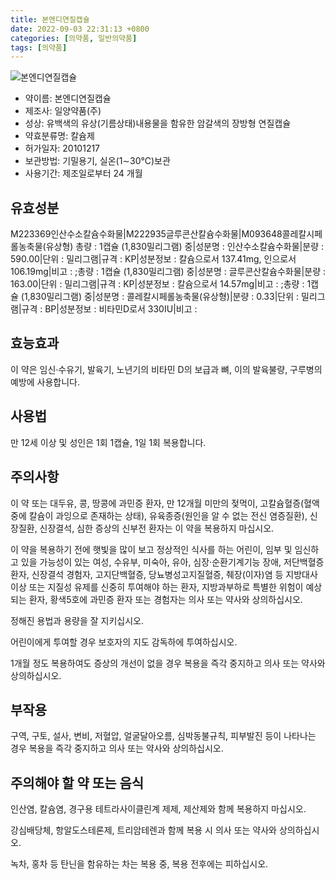 ```yaml
---
title: 본엔디연질캡슐
date: 2022-09-03 22:31:13 +0800
categories: [의약품, 일반의약품]
tags: [의약품]
---
```

![본엔디연질캡슐](https://nedrug.mfds.go.kr/pbp/cmn/itemImageDownload/147426528014500035)

- 약이름: 본엔디연질캡슐
- 제조사: 일양약품(주)
- 성상: 유백색의 유상(기름상태)내용물을 함유한 암갈색의 장방형 연질캡슐
- 약효분류명: 칼슘제
- 허가일자: 20101217
- 보관방법: 기밀용기, 실온(1∼30℃)보관
- 사용기간: 제조일로부터 24 개월
## 유효성분
M223369인산수소칼슘수화물|M222935글루콘산칼슘수화물|M093648콜레칼시페롤농축물(유상형)
총량 : 1캡슐 (1,830밀리그램) 중|성분명 : 인산수소칼슘수화물|분량 : 590.00|단위 : 밀리그램|규격 : KP|성분정보 : 칼슘으로서 137.41mg, 인으로서 106.19mg|비고 : ;총량 : 1캡슐 (1,830밀리그램) 중|성분명 : 글루콘산칼슘수화물|분량 : 163.00|단위 : 밀리그램|규격 : KP|성분정보 : 칼슘으로서 14.57mg|비고 : ;총량 : 1캡슐 (1,830밀리그램) 중|성분명 : 콜레칼시페롤농축물(유상형)|분량 : 0.33|단위 : 밀리그램|규격 : BP|성분정보 : 비타민D로서 330IU|비고 :
## 효능효과
이 약은 임신·수유기, 발육기, 노년기의 비타민 D의 보급과 뼈, 이의 발육불량, 구루병의 예방에 사용합니다.

## 사용법
만 12세 이상 및 성인은 1회 1캡슐, 1일 1회 복용합니다.

## 주의사항
이 약 또는 대두유, 콩, 땅콩에 과민증 환자, 만 12개월 미만의 젖먹이, 고칼슘혈증(혈액중에 칼슘이 과잉으로 존재하는 상태), 유육종증(원인을 알 수 없는 전신 염증질환), 신장질환, 신장결석, 심한 증상의 신부전 환자는 이 약을 복용하지 마십시오.

이 약을 복용하기 전에 햇빛을 많이 보고 정상적인 식사를 하는 어린이, 임부 및 임신하고 있을 가능성이 있는 여성, 수유부, 미숙아, 유아, 심장·순환기계기능 장애, 저단백혈증 환자, 신장결석 경험자, 고지단백혈증, 당뇨병성고지질혈증, 췌장(이자)염 등 지방대사 이상 또는 지질성 유제를 신중히 투여해야 하는 환자, 지방과부하로 특별한 위험이 예상되는 환자, 황색5호에 과민증 환자 또는 경험자는 의사 또는 약사와 상의하십시오.

정해진 용법과 용량을 잘 지키십시오.

어린이에게 투여할 경우 보호자의 지도 감독하에 투여하십시오.

1개월 정도 복용하여도 증상의 개선이 없을 경우 복용을 즉각 중지하고 의사 또는 약사와 상의하십시오.

## 부작용
구역, 구토, 설사, 변비, 저혈압, 얼굴달아오름, 심박동불규칙, 피부발진 등이 나타나는 경우 복용을 즉각 중지하고 의사 또는 약사와 상의하십시오.

## 주의해야 할 약 또는 음식
인산염, 칼슘염, 경구용 테트라사이클린계 제제, 제산제와 함께 복용하지 마십시오.

강심배당체, 항알도스테론제, 트리암테렌과 함께 복용 시 의사 또는 약사와 상의하십시오.

녹차, 홍차 등 탄닌을 함유하는 차는 복용 중, 복용 전후에는 피하십시오.


